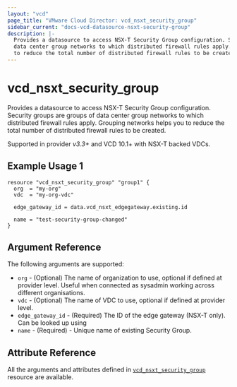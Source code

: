 ```yaml
---
layout: "vcd"
page_title: "VMware Cloud Director: vcd_nsxt_security_group"
sidebar_current: "docs-vcd-datasource-nsxt-security-group"
description: |-
  Provides a datasource to access NSX-T Security Group configuration. Security groups are groups of
  data center group networks to which distributed firewall rules apply. Grouping networks helps you 
  to reduce the total number of distributed firewall rules to be created. 
---
```


# vcd\_nsxt\_security\_group

Provides a datasource to access NSX-T Security Group configuration. Security groups are groups of
data center group networks to which distributed firewall rules apply. Grouping networks helps you to
reduce the total number of distributed firewall rules to be created. 

Supported in provider *v3.3+* and VCD 10.1+ with NSX-T backed VDCs.

## Example Usage 1

```hcl
resource "vcd_nsxt_security_group" "group1" {
  org  = "my-org"
  vdc  = "my-org-vdc"

  edge_gateway_id = data.vcd_nsxt_edgegateway.existing.id

  name = "test-security-group-changed"
}
```

## Argument Reference

The following arguments are supported:

* `org` - (Optional) The name of organization to use, optional if defined at provider level. Useful
  when connected as sysadmin working across different organisations.
* `vdc` - (Optional) The name of VDC to use, optional if defined at provider level.
* `edge_gateway_id` - (Required) The ID of the edge gateway (NSX-T only). Can be looked up using
* `name` - (Required)  - Unique name of existing Security Group.

## Attribute Reference

All the arguments and attributes defined in
[`vcd_nsxt_security_group`](/docs/providers/vcd/r/nsxt_security_group.html) resource are available.
